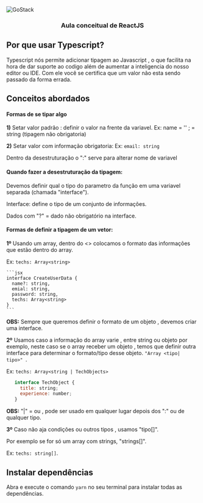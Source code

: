 <img alt="GoStack" src="https://storage.googleapis.com/golden-wind/bootcamp-gostack/header-desafios.png" />

<h3 align="center">
  Aula conceitual de ReactJS
</h3>


## Por que usar Typescript?

Typescript nós permite adicionar tipagem ao Javascript , o que facilita na hora de 
dar suporte ao codigo além de aumentar a inteligencia do nosso editor ou IDE.
Com ele você se certifica que um valor não esta sendo passado da forma errada.

## Conceitos abordados

#### Formas de se tipar algo

**1)** Setar valor padrão : definir o valor na frente da variavel.
Ex: name = '' ; = string (tipagem não obrigatoria)

**2)** Setar valor com informação obrigatoria:
Ex: `email: string`



Dentro da desestruturação o ":" serve para alterar nome de variavel

#### Quando fazer a desestruturação da tipagem:

Devemos definir qual o tipo do parametro da função em uma variavel separada (chamada "interface").

Interface: define o tipo de um conjunto de informações.

Dados com "?" = dado não obrigatório na interface.


#### Formas de definir a tipagem de um vetor: 

**1º** Usando um array, dentro do <> colocamos o formato das informações  que estão dentro do array. 

Ex: `techs: Array<string> `
	
    ```jsx
    interface CreateUserData { 
	  name?: string,
	  emial: string,
	  password: string,
	  techs: Array<string>
	}
    ```

**OBS:** Sempre que queremos definir o formato de um objeto , devemos criar uma interface.


**2º** Usamos caso a informação do array varie , entre string ou objeto por exemplo, 
neste caso se o array receber um objeto , temos que definir outra interface para determinar
o formato/tipo desse objeto. `"Array <tipo| tipo>" `.
 
Ex: `techs: Array<string | TechObjects> `

 ```jsx
    interface TechObject { 
	  title: string;
	  experience: number;
	}
  ```

**OBS:** "|" = ou , pode ser usado em qualquer lugar depois dos ":" ou  de qualquer tipo.

**3º** Caso não aja condições ou outros tipos , usamos "tipo[]".

Por exemplo se for só um array com strings,  "strings[]".


Ex: `techs: string[]`.


## Instalar dependências

Abra e execute o comando `yarn` no seu terminal para instalar todas as dependências.
